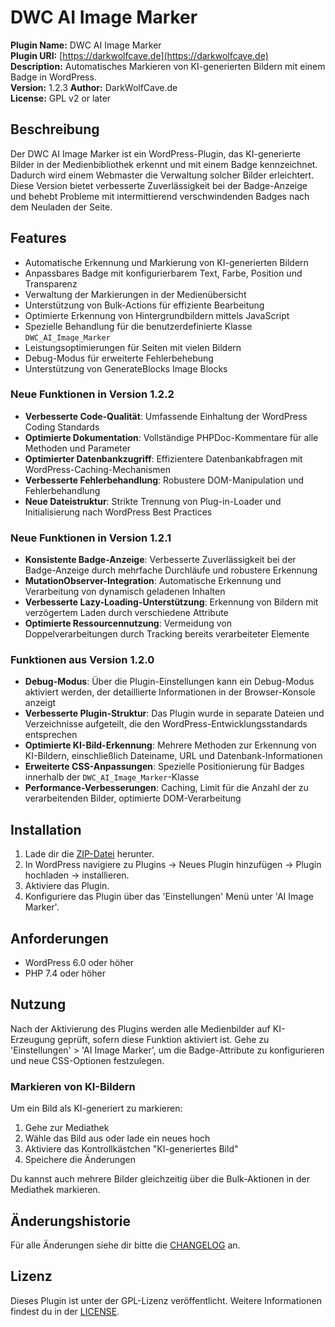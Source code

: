 # DWC AI Image Marker

**Plugin Name:** DWC AI Image Marker  
**Plugin URI:** [https://darkwolfcave.de](https://darkwolfcave.de)  
**Description:** Automatisches Markieren von KI-generierten Bildern mit einem Badge in WordPress.  
**Version:** 1.2.3
**Author:** DarkWolfCave.de  
**License:** GPL v2 or later

## Beschreibung

Der DWC AI Image Marker ist ein WordPress-Plugin, das KI-generierte Bilder in der Medienbibliothek erkennt und mit einem
Badge kennzeichnet. Dadurch wird einem Webmaster die Verwaltung solcher Bilder erleichtert. Diese Version bietet
verbesserte Zuverlässigkeit bei der Badge-Anzeige und behebt Probleme mit intermittierend verschwindenden Badges nach
dem Neuladen der Seite.

## Features

- Automatische Erkennung und Markierung von KI-generierten Bildern
- Anpassbares Badge mit konfigurierbarem Text, Farbe, Position und Transparenz
- Verwaltung der Markierungen in der Medienübersicht
- Unterstützung von Bulk-Actions für effiziente Bearbeitung
- Optimierte Erkennung von Hintergrundbildern mittels JavaScript
- Spezielle Behandlung für die benutzerdefinierte Klasse `DWC_AI_Image_Marker`
- Leistungsoptimierungen für Seiten mit vielen Bildern
- Debug-Modus für erweiterte Fehlerbehebung
- Unterstützung von GenerateBlocks Image Blocks

### Neue Funktionen in Version 1.2.2

- **Verbesserte Code-Qualität**: Umfassende Einhaltung der WordPress Coding Standards
- **Optimierte Dokumentation**: Vollständige PHPDoc-Kommentare für alle Methoden und Parameter
- **Optimierter Datenbankzugriff**: Effizientere Datenbankabfragen mit WordPress-Caching-Mechanismen
- **Verbesserte Fehlerbehandlung**: Robustere DOM-Manipulation und Fehlerbehandlung
- **Neue Dateistruktur**: Strikte Trennung von Plug-in-Loader und Initialisierung nach WordPress Best Practices

### Neue Funktionen in Version 1.2.1

- **Konsistente Badge-Anzeige**: Verbesserte Zuverlässigkeit bei der Badge-Anzeige durch mehrfache Durchläufe und
  robustere Erkennung
- **MutationObserver-Integration**: Automatische Erkennung und Verarbeitung von dynamisch geladenen Inhalten
- **Verbesserte Lazy-Loading-Unterstützung**: Erkennung von Bildern mit verzögertem Laden durch verschiedene Attribute
- **Optimierte Ressourcennutzung**: Vermeidung von Doppelverarbeitungen durch Tracking bereits verarbeiteter Elemente

### Funktionen aus Version 1.2.0

- **Debug-Modus**: Über die Plugin-Einstellungen kann ein Debug-Modus aktiviert werden, der detaillierte Informationen
  in der Browser-Konsole anzeigt
- **Verbesserte Plugin-Struktur**: Das Plugin wurde in separate Dateien und Verzeichnisse aufgeteilt, die den
  WordPress-Entwicklungsstandards entsprechen
- **Optimierte KI-Bild-Erkennung**: Mehrere Methoden zur Erkennung von KI-Bildern, einschließlich Dateiname, URL und
  Datenbank-Informationen
- **Erweiterte CSS-Anpassungen**: Spezielle Positionierung für Badges innerhalb der `DWC_AI_Image_Marker`-Klasse
- **Performance-Verbesserungen**: Caching, Limit für die Anzahl der zu verarbeitenden Bilder, optimierte
  DOM-Verarbeitung

## Installation

1. Lade dir die [ZIP-Datei](https://github.com/DarkWolfCave/dwc-ai-image-marker/archive/refs/heads/main.zip) herunter.
2. In WordPress navigiere zu Plugins -> Neues Plugin hinzufügen -> Plugin hochladen -> installieren.
3. Aktiviere das Plugin.
4. Konfiguriere das Plugin über das 'Einstellungen' Menü unter 'AI Image Marker'.

## Anforderungen

- WordPress 6.0 oder höher
- PHP 7.4 oder höher

## Nutzung

Nach der Aktivierung des Plugins werden alle Medienbilder auf KI-Erzeugung geprüft, sofern diese Funktion aktiviert ist.
Gehe zu 'Einstellungen' > 'AI Image Marker', um die Badge-Attribute zu konfigurieren und neue CSS-Optionen festzulegen.

### Markieren von KI-Bildern

Um ein Bild als KI-generiert zu markieren:

1. Gehe zur Mediathek
2. Wähle das Bild aus oder lade ein neues hoch
3. Aktiviere das Kontrollkästchen "KI-generiertes Bild"
4. Speichere die Änderungen

Du kannst auch mehrere Bilder gleichzeitig über die Bulk-Aktionen in der Mediathek markieren.

## Änderungshistorie

Für alle Änderungen siehe dir bitte die [CHANGELOG](CHANGELOG.md) an.

## Lizenz

Dieses Plugin ist unter der GPL-Lizenz veröffentlicht. Weitere Informationen findest du in der [LICENSE](LICENSE).
